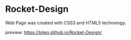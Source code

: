 # Rocket-Design

Web Page was created with CSS3 and HTML5 technology. 

preview: https://loleq.github.io/Rocket-Design/
